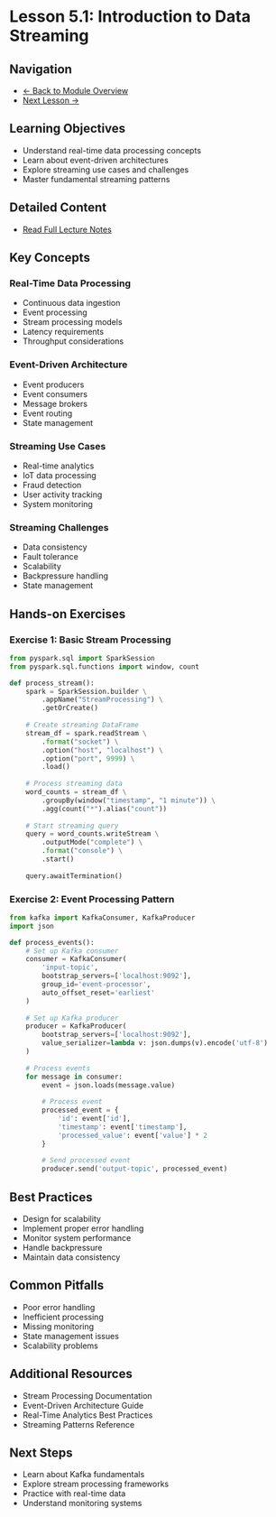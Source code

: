 # Lesson 5.1: Introduction to Data Streaming

## Navigation
- [← Back to Module Overview](./README.md)
- [Next Lesson →](./5.2-apache-kafka-fundamentals.md)

## Learning Objectives
- Understand real-time data processing concepts
- Learn about event-driven architectures
- Explore streaming use cases and challenges
- Master fundamental streaming patterns

## Detailed Content
- [Read Full Lecture Notes](./lectures/lesson-5-1.md)

## Key Concepts

### Real-Time Data Processing
- Continuous data ingestion
- Event processing
- Stream processing models
- Latency requirements
- Throughput considerations

### Event-Driven Architecture
- Event producers
- Event consumers
- Message brokers
- Event routing
- State management

### Streaming Use Cases
- Real-time analytics
- IoT data processing
- Fraud detection
- User activity tracking
- System monitoring

### Streaming Challenges
- Data consistency
- Fault tolerance
- Scalability
- Backpressure handling
- State management

## Hands-on Exercises

### Exercise 1: Basic Stream Processing
```python
from pyspark.sql import SparkSession
from pyspark.sql.functions import window, count

def process_stream():
    spark = SparkSession.builder \
        .appName("StreamProcessing") \
        .getOrCreate()
    
    # Create streaming DataFrame
    stream_df = spark.readStream \
        .format("socket") \
        .option("host", "localhost") \
        .option("port", 9999) \
        .load()
    
    # Process streaming data
    word_counts = stream_df \
        .groupBy(window("timestamp", "1 minute")) \
        .agg(count("*").alias("count"))
    
    # Start streaming query
    query = word_counts.writeStream \
        .outputMode("complete") \
        .format("console") \
        .start()
    
    query.awaitTermination()
```

### Exercise 2: Event Processing Pattern
```python
from kafka import KafkaConsumer, KafkaProducer
import json

def process_events():
    # Set up Kafka consumer
    consumer = KafkaConsumer(
        'input-topic',
        bootstrap_servers=['localhost:9092'],
        group_id='event-processor',
        auto_offset_reset='earliest'
    )
    
    # Set up Kafka producer
    producer = KafkaProducer(
        bootstrap_servers=['localhost:9092'],
        value_serializer=lambda v: json.dumps(v).encode('utf-8')
    )
    
    # Process events
    for message in consumer:
        event = json.loads(message.value)
        
        # Process event
        processed_event = {
            'id': event['id'],
            'timestamp': event['timestamp'],
            'processed_value': event['value'] * 2
        }
        
        # Send processed event
        producer.send('output-topic', processed_event)
```

## Best Practices
- Design for scalability
- Implement proper error handling
- Monitor system performance
- Handle backpressure
- Maintain data consistency

## Common Pitfalls
- Poor error handling
- Inefficient processing
- Missing monitoring
- State management issues
- Scalability problems

## Additional Resources
- Stream Processing Documentation
- Event-Driven Architecture Guide
- Real-Time Analytics Best Practices
- Streaming Patterns Reference

## Next Steps
- Learn about Kafka fundamentals
- Explore stream processing frameworks
- Practice with real-time data
- Understand monitoring systems 
